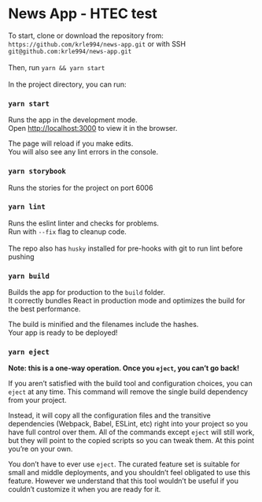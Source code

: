 # News App - HTEC test

To start, clone or download the repository from: <br /> ```https://github.com/krle994/news-app.git``` or with SSH ```git@github.com:krle994/news-app.git```
<br /> 
<br /> 
Then, run ``yarn && yarn start``
<br /> 
<br /> 
In the project directory, you can run:

### `yarn start`

Runs the app in the development mode.<br />
Open [http://localhost:3000](http://localhost:3000) to view it in the browser.

The page will reload if you make edits.<br />
You will also see any lint errors in the console.

### `yarn storybook`

Runs the stories for the project on port 6006

### `yarn lint`

Runs the eslint linter and checks for problems. <br />
Run with ```--fix``` flag to cleanup code.<br />
<br />
The repo also has ```husky``` installed for pre-hooks with git to run lint before pushing

### `yarn build`

Builds the app for production to the `build` folder.<br />
It correctly bundles React in production mode and optimizes the build for the best performance.

The build is minified and the filenames include the hashes.<br />
Your app is ready to be deployed!

### `yarn eject`

**Note: this is a one-way operation. Once you `eject`, you can’t go back!**

If you aren’t satisfied with the build tool and configuration choices, you can `eject` at any time. This command will remove the single build dependency from your project.

Instead, it will copy all the configuration files and the transitive dependencies (Webpack, Babel, ESLint, etc) right into your project so you have full control over them. All of the commands except `eject` will still work, but they will point to the copied scripts so you can tweak them. At this point you’re on your own.

You don’t have to ever use `eject`. The curated feature set is suitable for small and middle deployments, and you shouldn’t feel obligated to use this feature. However we understand that this tool wouldn’t be useful if you couldn’t customize it when you are ready for it.

